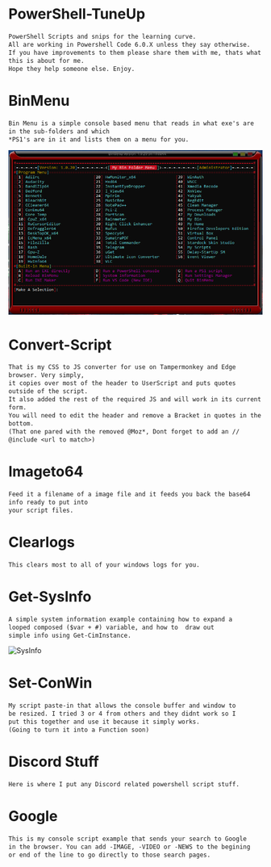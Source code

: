 # PowerShell-TuneUp
```
PowerShell Scripts and snips for the learning curve.
All are working in Powershell Code 6.0.X unless they say otherwise.
If you have improvements to them please share them with me, thats what this is about for me.
Hope they help someone else. Enjoy.
```
# BinMenu
```
Bin Menu is a simple console based menu that reads in what exe's are in the sub-folders and which
*PS1's are in it and lists them on a menu for you.
```
<img src="/img/ShowBinMenu.png" alt="BinMenu"/>

# Convert-Script
```
That is my CSS to JS converter for use on Tampermonkey and Edge browser. Very simply,
it copies over most of the header to UserScript and puts quotes outside of the script.
It also added the rest of the required JS and will work in its current form.
You will need to edit the header and remove a Bracket in quotes in the bottom.
(That one pared with the removed @Moz*, Dont forget to add an // @include <url to match>)
```
# Imageto64
```
Feed it a filename of a image file and it feeds you back the base64 info ready to put into
your script files.
```
# Clearlogs
```
This clears most to all of your windows logs for you.
```
# Get-SysInfo
```
A simple system information example containing how to expand a
looped composed ($var + #) variable, and how to  draw out
simple info using Get-CimInstance.
```
<img src="/img/ShowSysInfo.png" alt="SysInfo"/>

# Set-ConWin
```
My script paste-in that allows the console buffer and window to
be resized. I tried 3 or 4 from others and they didnt work so I
put this together and use it because it simply works.
(Going to turn it into a Function soon)
```
# Discord Stuff
```
Here is where I put any Discord related powershell script stuff.
```
# Google
```
This is my console script example that sends your search to Google
in the browser. You can add -IMAGE, -VIDEO or -NEWS to the begining
or end of the line to go directly to those search pages.
```
